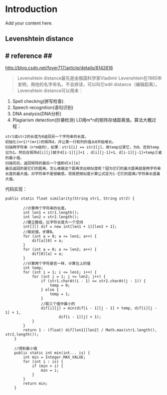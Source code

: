 # Introduction #

Add your content here.



##  Levenshtein distance ## 
## # reference ## #
http://blog.csdn.net/fover717/article/details/8142616
> Levenshtein distance最先是由俄国科学家Vladimir Levenshtein在1965年发明，用他的名字命名。不会拼读，可以叫它edit distance（编辑距离）。
> Levenshtein distance可以用来：
  1. Spell checking(拼写检查).
  1. Speech recognition(语句识别)
  1. DNA analysis(DNA分析)
  1. Plagiarism detection(抄袭检测)
LD用m\*n的矩阵存储距离值。算法大概过程：
```
str1或str2的长度为0返回另一个字符串的长度。
初始化(n+1)*(m+1)的矩阵d，并让第一行和列的值从0开始增长。
扫描两字符串（n*m级的），如果：str1[i] == str2[j]，用temp记录它，为0。否则temp记为1。然后在矩阵d[i][j]赋于d[i-1][j]+1 、d[i][j-1]+1、d[i-1][j-1]+temp三者的最小值。
扫描完后，返回矩阵的最后一个值即d[n][m]
最后返回的是它们的距离。怎么根据这个距离求出相似度呢？因为它们的最大距离就是两字符串长度的最大值。对字符串不是很敏感。现我把相似度计算公式定为1-它们的距离/字符串长度最大值。
```
代码实现：
```
public static float similarity(String str1, String str2) {
		
		//计算两个字符串的长度。
		int len1 = str1.length();
		int len2 = str2.length();
		//建立数组，比字符长度大一个空间
		int[][] dif = new int[len1 + 1][len2 + 1];
		//赋初值，步骤B。
		for (int a = 0; a <= len1; a++) {
			dif[a][0] = a;
		}
		for (int a = 0; a <= len2; a++) {
			dif[0][a] = a;
		}
		//计算两个字符是否一样，计算左上的值
		int temp;
		for (int i = 1; i <= len1; i++) {
			for (int j = 1; j <= len2; j++) {
				if (str1.charAt(i - 1) == str2.charAt(j - 1)) {
					temp = 0;
				} else {
					temp = 1;
				}
				//取三个值中最小的
				dif[i][j] = min(dif[i - 1][j - 1] + temp, dif[i][j - 1] + 1,
						dif[i - 1][j] + 1);
			}
		}
		return 1 - (float) dif[len1][len2] / Math.max(str1.length(), str2.length());
	}
	
	//得到最小值
	public static int min(int... is) {
		int min = Integer.MAX_VALUE;
		for (int i : is) {
			if (min > i) {
				min = i;
			}
		}
		return min;
	}
```